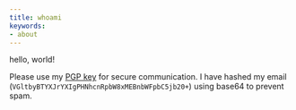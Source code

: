 ```yaml
---
title: whoami
keywords:
- about
---
```


hello, world!

Please use my <a href="res/pgp.txt">PGP key</a> for secure communication. I have hashed my email (```VGltbyBTYXJrYXIgPHNhcnRpbW8xMEBnbWFpbC5jb20+```) using base64 to prevent spam.

